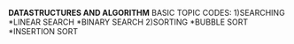 **DATASTRUCTURES AND ALGORITHM**
BASIC TOPIC CODES:
1)SEARCHING
*LINEAR SEARCH
*BINARY SEARCH
2)SORTING
*BUBBLE SORT
*INSERTION SORT
